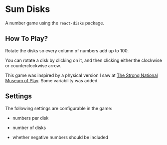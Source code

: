 # Sum Disks
A number game using the `react-disks` package.


## How To Play?
Rotate the disks so every column of numbers add up to 100.

You can rotate a disk by clicking on it, and then clicking either the clockwise or counterclockwise arrow.

This game was inspired by a physical version I saw at [The Strong National Museum of Play](https://www.museumofplay.org/). Some variability was added.

## Settings
The following settings are configurable in the game:

- numbers per disk

- number of disks

- whether negative numbers should be included
